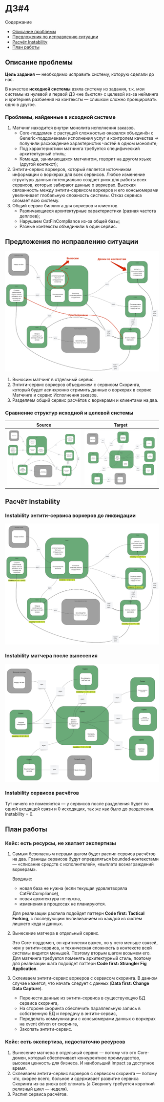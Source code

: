 # ДЗ#4

Содержание
 - [Описание проблемы](#описание-проблемы)
 - [Предложения по исправлению ситуации](#предложения-по-исправлению-ситуации)
 - [Расчёт Instability](#расчёт-instability)
 - [План работы](#план-работы)

## Описание проблемы

**Цель задания** — необходимо исправить систему, которую сделали до нас.

В качестве **исходной системы** взяла систему из задания, т.к. мои системы из нулевой и первой ДЗ «не бьются»
с целевой из-за нейминга и критериев разбиения на контексты — слишком сложно проецировать одно в другое.

### Проблемы, найденные в исходной системе

1. Матчинг находится внутри монолита исполнения заказов.
   - Core-поддомен с растущей сложностью оказался объединён с Generic-поддоменами исполнения услуг и
     контролем качества => получили расхождение характеристик частей в одном монолите;
   - Под характеристики матчинга требуется специфический архитектурный стиль;
   - Команда, занимающаяся матчингом, говорит на другом языке (другой контекст);
2. Энтити-сервис воркеров, который является источником информации о воркерах для всех сервисов.
   Любое изменение структуры данных потенциально создает риск для работы всех сервисов, которые забирают данные о воркерах.
   Высокая связанность между энтити-сервисом воркеров и его консьюмерами увеличивает глобальную сложность системы.
   Отказ сервиса сломает всю систему.
3. Общий сервис биллинга для воркеров и клиентов.
   - Различающиеся архитектурные характеристики (разная частота деплоев);
   - Нарушаем CatFinCompliance из-за общей базы;
   - Разные контексты объединили в один сервис.

## Предложения по исправлению ситуации

![Transformation](https://github.com/foxy-eyed/mcf-project/blob/hw-4/homework-4/img/transformation.jpg)

1. Выносим матчинг в отдельный сервис.
2. Энтити-сервис воркеров объединяем с сервисом Скоринга, который будет асинхронно стримить данные о воркерах в
   сервис Матчинга и сервис Исполнения заказов.
3. Разделяем общий сервис расчётов с воркерами и клиентами на два.

### Сравнение структур исходной и целевой системы

| Source                                                                                            | Target                                                                                            |
|---------------------------------------------------------------------------------------------------|---------------------------------------------------------------------------------------------------|
| ![Source](https://github.com/foxy-eyed/mcf-project/blob/hw-4/homework-4/img/source_structure.jpg) | ![Target](https://github.com/foxy-eyed/mcf-project/blob/hw-4/homework-4/img/target_structure.jpg) |

## Расчёт Instability

### Instability энтити-сервиса воркеров до ликвидации

![Entity Service Instability](https://github.com/foxy-eyed/mcf-project/blob/hw-4/homework-4/img/entity_service_instability.jpg)

### Instability матчера после вынесения

![Matcher Instability](https://github.com/foxy-eyed/mcf-project/blob/hw-4/homework-4/img/matcher_instability.jpg)

### Instability сервисов расчётов

Тут ничего не поменяется — у сервисов после разделения будет по одной входящей связи и 0 исходящих, 
так же как было до разделения. Instability = 0.

## План работы

### Кейс: есть ресурсы, не хватает экспертизы

1. Самым безопасным первым шагом будет распил сервиса расчётов на два. Границы сервисов будут определяться 
bounded-контекстами — «списание средств с исполнителей», «выплата вознаграждений воркерам».

   Вводные:
   - новая база не нужна (если текущая удовлетворяла CatFinCompliance),
   - новая архитектура не нужна,
   - изменения в процессах не планируются.

   Для реализации распила подойдет паттерн **Code first: Tactical Forking**, с последующим выпиливанием из 
каждой из систем лишнего кода и данных.

2. Вынесение матчера в отдельный сервис.

   Это Core-поддомен, он критически важен, но у него меньше связей, чем у энтити-сервиса, и техническая сложность 
   в контексте всей системы видится меньшей. Поэтому вторым шагом возьмем его. Для матчинга требуется поменять 
   архитектурный стиль, поэтому для реализации шага подойдет паттерн **Code first: Strangler Fig Application**.

3. Склеиваем энтити-сервис воркеров с сервисом скоринга. В данном случае кажется, что начать следует с данных
(**Data first: Change Data Capture**).

   - Перенести данные из энтити-сервиса в существующую БД сервиса скоринга,
   - На стороне скоринга обеспечить параллельную запись в собственную БД и передачу в энтити-сервис,
   - Переделать коммуникации с консьюмерами данных о воркерах на event driven от скоринга,
   - Закопать энтити-сервис.

### Кейс: есть экспертиза, недостаточно ресурсов

1. Вынесение матчера в отдельный сервис — потому что это Core-домен, который обеспечивает конкурентное преимущество,
высокая ценность для бизнеса. И наибольший Impact за доступное время.
2. Склеиваем энтити-сервис воркеров с сервисом скоринга — потому что, скорее всего, больное и сдерживает 
развитие сервиса Скоринга из-за риска всё сломать (а Скорингу требуется короткий релизный цикл — неделя).
3. Распил сервиса расчётов.
